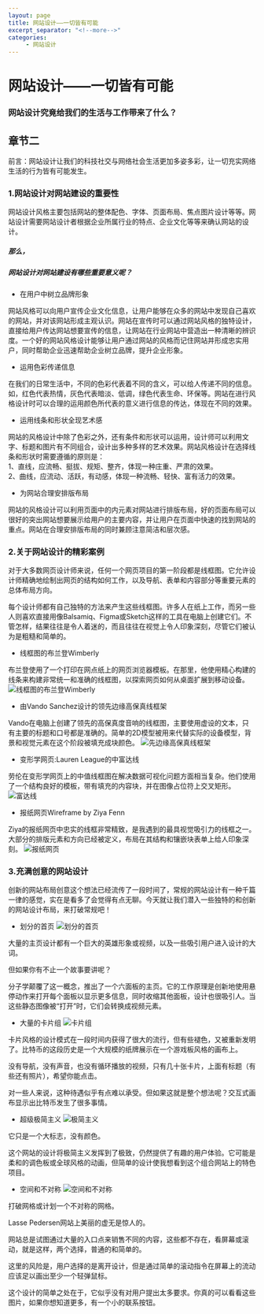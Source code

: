 ```yaml
---
layout: page
title: 网站设计——一切皆有可能
excerpt_separator: "<!--more-->"
categories:
     - 网站设计
---
```


# 网站设计——一切皆有可能
### 网站设计究竟给我们的生活与工作带来了什么？
<!--more-->
## 章节二
前言：网站设计让我们的科技社交与网络社会生活更加多姿多彩，让一切充实网络生活的行为皆有可能发生。
### 1.网站设计对网站建设的重要性
网站设计风格主要包括网站的整体配色、字体、页面布局、焦点图片设计等等。网站设计需要网站设计者根据企业所属行业的特点、企业文化等等来确认网站的设计。    

##### 那么，
##### 网站设计对网站建设有哪些重要意义呢？
* 在用户中树立品牌形象

网站风格可以向用户宣传企业文化信息，让用户能够在众多的网站中发现自己喜欢的网站，并对该网站形成主观认识。网站在宣传时可以通过网站风格的独特设计，直接给用户传达网站想要宣传的信息，让网站在行业网站中营造出一种清晰的辨识度。一个好的网站风格设计能够让用户通过网站的风格而记住网站并形成忠实用户，同时帮助企业迅速帮助企业树立品牌，提升企业形象。
* 运用色彩传递信息

在我们的日常生活中，不同的色彩代表着不同的含义，可以给人传递不同的信息。如，红色代表热情，灰色代表暗淡、低调，绿色代表生命、环保等。网站在进行风格设计时可以合理的运用颜色所代表的意义进行信息的传达，体现在不同的效果。
* 运用线条和形状全现艺术感

网站的风格设计中除了色彩之外，还有条件和形状可以运用，设计师可以利用文字、标题和图片有不同组合，设计出多种多样的艺术效果。网站风格设计在选择线条和形状时需要遵循的原则是：  
1、直线，应流畅、挺拔、规矩、整齐，体现一种庄重、严肃的效果。  
2、曲线，应流动、活跃，有动感，体现一种流畅、轻快、富有活力的效果。
* 为网站合理安排版布局

网站的风格设计可以利用页面中的内元素对网站进行排版布局，好的页面布局可以很好的突出网站想要展示给用户的主要内容，并让用户在页面中快速的找到网站的重点。网站在合理安排版布局的同时兼顾注意简洁和层次感。

### 2.关于网站设计的精彩案例
对于大多数网页设计师来说，任何一个网页项目的第一阶段都是线框图。它允许设计师精确地绘制出网页的结构如何工作，以及导航、表单和内容部分等重要元素的总体布局方向。

每个设计师都有自己独特的方法来产生这些线框图。许多人在纸上工作，而另一些人则喜欢直接用像Balsamiq、Figma或Sketch这样的工具在电脑上创建它们。不管怎样，结果往往是令人着迷的，而且往往在视觉上令人印象深刻，尽管它们被认为是粗糙和简单的。
* 线框图的布兰登Wimberly

布兰登使用了一个打印在网点纸上的网页浏览器模板。在那里，他使用精心构建的线条来构建非常统一和准确的线框图，以探索网页如何从桌面扩展到移动设备。
![线框图的布兰登Wimberly](https://www.sumaart.com/media/images/20171212/15130667706276.jpg)

* 由Vando Sanchez设计的领先边缘高保真线框架

Vando在电脑上创建了领先的高保真度音响的线框图，主要使用虚设的文本，只有主要的标题和口号都是准确的。简单的2D模型被用来代替实际的设备模型，背景和视觉元素在这个阶段被填充成块颜色。
![先边缘高保真线框架](https://www.sumaart.com/media/images/20171212/15130667911445.jpg)

* 变形学网页:Lauren League的中富达线

劳伦在变形学网页上的中值线框图在解决数据可视化问题方面相当复杂。他们使用了一个结构良好的模板，带有填充的内容块，并在图像占位符上交叉矩形。
![富达线](https://www.sumaart.com/media/images/20171212/15130668846192.jpg)
* 报纸网页Wireframe by Ziya Fenn

Ziya的报纸网页中忠实的线框非常精致，是我遇到的最具视觉吸引力的线框之一。大部分的排版元素和方向已经被定义，布局在其结构和镶嵌块表单上给人印象深刻。
![报纸网页](https://www.sumaart.com/media/images/20171212/15130669263202.jpg)

### 3.充满创意的网站设计
创新的网站布局创意这个想法已经流传了一段时间了，常规的网站设计有一种千篇一律的感觉，实在是看多了会觉得有点无聊。今天就让我们潜入一些独特的和创新的网站设计布局，来打破常规吧！
* 划分的首页
![划分的首页](https://www.sumaarts.com/media/file/20191012/1570866968311932.jpg)  

大量的主页设计都有一个巨大的英雄形象或视频，以及一些吸引用户进入设计的大词。

但如果你有不止一个故事要讲呢？

分子学颠覆了这一概念，推出了一个六面板的主页。它的工作原理是创新地使用悬停动作来打开每个面板以显示更多信息，同时收缩其他面板，设计也很吸引人。当这些静态图像被“打开”时，它们会转换成视频元素。

* 大量的卡片组
![卡片组](https://www.sumaarts.com/media/file/20191012/1570866981907249.jpg)  

卡片风格的设计模式在一段时间内获得了很大的流行，但有些褪色，又被重新发明了。比特币的这段历史是一个大规模的纸牌展示在一个游戏板风格的画布上。

没有导航，没有声音，也没有循环播放的视频，只有几十张卡片，上面有标题（有些还有照片），希望你能点击。

对一些人来说，这种待遇似乎有点难以承受。但如果这就是整个想法呢？交互式画布显示出比特币发生了很多事情。

* 超级极简主义
![极简主义](https://www.sumaarts.com/media/file/20191012/1570866991625256.jpg) 

它只是一个大标志，没有颜色。

这个网站的设计将极简主义发挥到了极致，仍然提供了有趣的用户体验。它可能是柔和的调色板或全球风格的动画，但简单的设计使我想看到这个组合网站上的特色项目。

* 空间和不对称
![空间和不对称](https://www.sumaarts.com/media/file/20191012/1570867032259975.jpg)   

打破网格或计划一个不对称的网格。

Lasse Pedersen网站上美丽的虚无是惊人的。

网站总是试图通过大量的入口点来销售不同的内容，这些都不存在，看屏幕或滚动，就是这样，两个选择，普通的和简单的。

这里的风险是，用户选择的是离开设计，但是通过简单的滚动指令在屏幕上的流动应该足以画出至少一个轻弹鼠标。

这个设计的简单之处在于，它似乎没有对用户提出太多要求。你真的可以看看这些图片，如果你想知道更多，有一个小的联系按钮。
